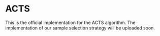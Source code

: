 # ACTS

This is the official implementation for the ACTS algorithm. 
The implementation of our sample selection strategy will be uploaded soon.
